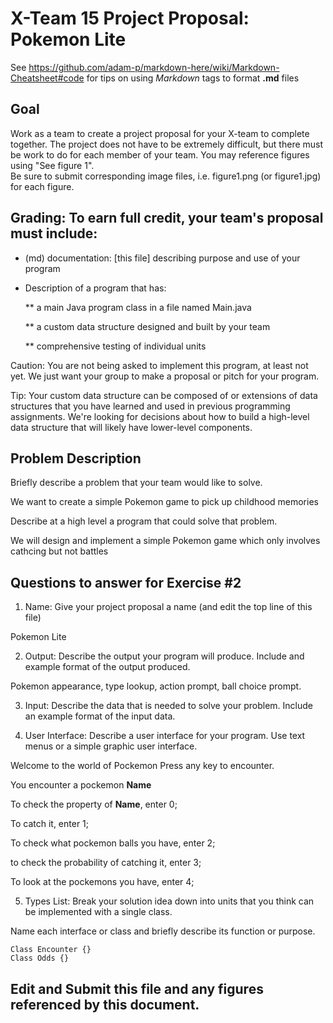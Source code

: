# X-Team 15 Project Proposal: Pokemon Lite

See https://github.com/adam-p/markdown-here/wiki/Markdown-Cheatsheet#code for tips on using *Markdown* tags to format __.md__ files

## Goal

Work as a team to create a project proposal for your X-team to complete together.
The project does not have to be extremely difficult,
but there must be work to do for each member of your team.
You may reference figures using "See figure 1".  
Be sure to submit corresponding image files, i.e. figure1.png (or figure1.jpg) for each figure.

## Grading: To earn full credit, your team's proposal must include:

* (md) documentation: [this file] describing purpose and use of your program

* Description of a program that has:

  ** a main Java program class in a file named Main.java
  
  ** a custom data structure designed and built by your team
  
  ** comprehensive testing of individual units
  
 Caution: You are not being asked to implement this program, at least not yet. 
 We just want your group to make a proposal or pitch for your program.
 
 Tip: Your custom data structure can be composed of or extensions of data structures that you have learned and used in previous programming assignments.  We're looking for decisions about how to build a high-level data structure that will likely have lower-level components.

## Problem Description

Briefly describe a problem that your team would like to solve.  

We want to create a simple Pokemon game to pick up childhood memories

Describe at a high level a program that could solve that problem.

We will design and implement a simple Pokemon game which only involves cathcing but not battles

## Questions to answer for Exercise #2

1. Name: Give your project proposal a name (and edit the top line of this file)

Pokemon Lite

2. Output: Describe the output your program will produce.  Include and example format of the output produced.

Pokemon appearance, type lookup, action prompt, ball choice prompt.

3. Input: Describe the data that is needed to solve your problem. Include an example format of the input data.



4. User Interface: Describe a user interface for your program.  Use text menus or a simple graphic user interface.

Welcome to the world of Pockemon
Press any key to encounter.

You encounter a pockemon **Name**

To check the property of **Name**, enter 0;

To catch it, enter 1;

To check what pockemon balls you have, enter 2;

to check the probability of catching it, enter 3; 
 
To look at the pockemons you have, enter 4;

5. Types List: Break your solution idea down into units that you think can be implemented with a single class.



Name each interface or class and briefly describe its function or purpose.

	Class Encounter {}
	Class Odds {}

## Edit and Submit this file and any figures referenced by this document.

